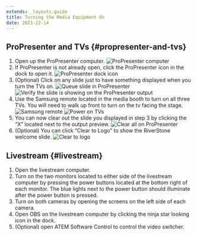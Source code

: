 ```yaml
---
extends: _layouts.guide
title: Turning the Media Equipment On
date: 2021-12-14
---
```


## ProPresenter and TVs {#propresenter-and-tvs}

1. Open up the ProPresenter computer.
   ![](/assets/images/turning-the-media-equipment-on-propresenter-macbook.jpg "ProPresenter computer")
2. If ProPresenter is not already open, click the ProPresenter icon in the dock to open it.
   ![](/assets/images/turning-the-media-equipment-on-propresenter-dock-icon.jpg "ProPresenter dock icon")
3. (Optional) Click on any slide just to have something displayed when you turn the TVs on.
   ![](/assets/images/turning-the-media-equipment-on-queue-slide-01.jpg "Queue slide in ProPresenter")
   ![](/assets/images/turning-the-media-equipment-on-queue-slide-02.jpg "Verify the slide is showing on the ProPresenter output")
4. Use the Samsung remote located in the media booth to turn on all three TVs. You will need to walk up front to turn on the tv facing the stage.
   ![](/assets/images/turning-the-media-equipment-on-samsung-remote.jpg "Samsung remote")
   ![](/assets/images/turning-the-media-equipment-on-power-on-tvs.jpg "Power on TVs")
5. You can now clear out the slide you displayed in step 3 by clicking the “X” located next to the output preview.
   ![](/assets/images/turning-the-media-equipment-on-clear-all.jpg "Clear all on ProPresenter")
6. (Optional) You can click “Clear to Logo” to show the RiverStone welcome slide.
   ![](/assets/images/turning-the-media-equipment-on-clear-to-logo.jpeg "Clear to logo")

## Livestream {#livestream}

1. Open the livestream computer.
2. Turn on the two monitors located to either side of the livestream computer by pressing the power buttons located at the bottom right of each monitor. The blue lights next to the power button should illuminate after the power button is pressed.
3. Turn on both cameras by opening the screens on the left side of each camera.
4. Open OBS on the livestream computer by clicking the ninja star looking icon in the dock.
5. (Optional) open ATEM Software Control to control the video switcher.
